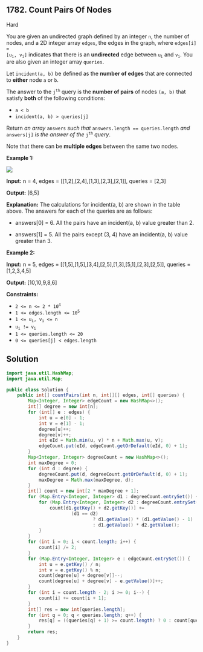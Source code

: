 ## 1782\. Count Pairs Of Nodes

Hard

You are given an undirected graph defined by an integer `n`, the number of nodes, and a 2D integer array `edges`, the edges in the graph, where <code>edges[i] = [u<sub>i</sub>, v<sub>i</sub>]</code> indicates that there is an **undirected** edge between <code>u<sub>i</sub></code> and <code>v<sub>i</sub></code>. You are also given an integer array `queries`.

Let `incident(a, b)` be defined as the **number of edges** that are connected to **either** node `a` or `b`.

The answer to the <code>j<sup>th</sup></code> query is the **number of pairs** of nodes `(a, b)` that satisfy **both** of the following conditions:

*   `a < b`
*   `incident(a, b) > queries[j]`

Return _an array_ `answers` _such that_ `answers.length == queries.length` _and_ `answers[j]` _is the answer of the_ <code>j<sup>th</sup></code> _query_.

Note that there can be **multiple edges** between the same two nodes.

**Example 1:**

![](https://assets.leetcode.com/uploads/2021/06/08/winword_2021-06-08_00-58-39.png)

**Input:** n = 4, edges = [[1,2],[2,4],[1,3],[2,3],[2,1]], queries = [2,3]

**Output:** [6,5]

**Explanation:** The calculations for incident(a, b) are shown in the table above. The answers for each of the queries are as follows: 

- answers[0] = 6. All the pairs have an incident(a, b) value greater than 2. 

- answers[1] = 5. All the pairs except (3, 4) have an incident(a, b) value greater than 3.

**Example 2:**

**Input:** n = 5, edges = [[1,5],[1,5],[3,4],[2,5],[1,3],[5,1],[2,3],[2,5]], queries = [1,2,3,4,5]

**Output:** [10,10,9,8,6]

**Constraints:**

*   <code>2 <= n <= 2 * 10<sup>4</sup></code>
*   <code>1 <= edges.length <= 10<sup>5</sup></code>
*   <code>1 <= u<sub>i</sub>, v<sub>i</sub> <= n</code>
*   <code>u<sub>i</sub> != v<sub>i</sub></code>
*   `1 <= queries.length <= 20`
*   `0 <= queries[j] < edges.length`

## Solution

```java
import java.util.HashMap;
import java.util.Map;

public class Solution {
    public int[] countPairs(int n, int[][] edges, int[] queries) {
        Map<Integer, Integer> edgeCount = new HashMap<>();
        int[] degree = new int[n];
        for (int[] e : edges) {
            int u = e[0] - 1;
            int v = e[1] - 1;
            degree[u]++;
            degree[v]++;
            int eId = Math.min(u, v) * n + Math.max(u, v);
            edgeCount.put(eId, edgeCount.getOrDefault(eId, 0) + 1);
        }
        Map<Integer, Integer> degreeCount = new HashMap<>();
        int maxDegree = 0;
        for (int d : degree) {
            degreeCount.put(d, degreeCount.getOrDefault(d, 0) + 1);
            maxDegree = Math.max(maxDegree, d);
        }
        int[] count = new int[2 * maxDegree + 1];
        for (Map.Entry<Integer, Integer> d1 : degreeCount.entrySet()) {
            for (Map.Entry<Integer, Integer> d2 : degreeCount.entrySet()) {
                count[d1.getKey() + d2.getKey()] +=
                        (d1 == d2)
                                ? d1.getValue() * (d1.getValue() - 1)
                                : d1.getValue() * d2.getValue();
            }
        }
        for (int i = 0; i < count.length; i++) {
            count[i] /= 2;
        }
        for (Map.Entry<Integer, Integer> e : edgeCount.entrySet()) {
            int u = e.getKey() / n;
            int v = e.getKey() % n;
            count[degree[u] + degree[v]]--;
            count[degree[u] + degree[v] - e.getValue()]++;
        }
        for (int i = count.length - 2; i >= 0; i--) {
            count[i] += count[i + 1];
        }
        int[] res = new int[queries.length];
        for (int q = 0; q < queries.length; q++) {
            res[q] = ((queries[q] + 1) >= count.length) ? 0 : count[queries[q] + 1];
        }
        return res;
    }
}
```